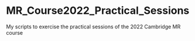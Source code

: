 # MR_Course2022_Practical_Sessions
My scripts to exercise the practical sessions of the 2022 Cambridge MR course
